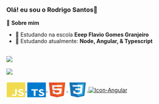 ### Olá! eu sou o Rodrigo Santos👋

👀  **Sobre mim**

- 📖 Estudando na escola **Eeep Flavio Gomes Granjeiro**
- 🔭 Estudando atualmente:  **Node, Angular, & Typescript**

 <div>
  <a href="https://github.com/Rodrigo-Santos-Farias">
   
  <br>
   <img height="180em" src="https://github-readme-stats.vercel.app/api?username=Rodrigo-Santos-Farias&show_icons=true&theme=dracula&include_all_commits=true&count_private=true"/>
  </br> <p>                </p>
  <img height="180em" src="https://github-readme-stats.vercel.app/api/top-langs/?username=rafaballerini&layout=compact&langs_count=7&theme=dracula"/>
</div>
 
 
 <div style="display: inline_block"><br>
  <img align="center" alt="Icon-Js" height="40" width="50" src="https://raw.githubusercontent.com/devicons/devicon/master/icons/javascript/javascript-plain.svg">
  <img align="center" alt="Icon-Ts" height="40" width="50" src="https://raw.githubusercontent.com/devicons/devicon/master/icons/typescript/typescript-plain.svg">
  <img align="center" alt="Icon-HTML" height="40" width="50" src="https://raw.githubusercontent.com/devicons/devicon/master/icons/html5/html5-original.svg">
  <img align="center" alt="Icon-CSS" height="40" width="50" src="https://raw.githubusercontent.com/devicons/devicon/master/icons/css3/css3-original.svg">
  <img align="center" alt="Icon-Angular" height="40" width="50" src="https://cdn.jsdelivr.net/gh/devicons/devicon/icons/angularjs/angularjs-plain.svg">
</div>
  
